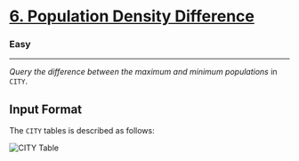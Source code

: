 <!-- Question Link -->

# [6. Population Density Difference](https://www.hackerrank.com/challenges/population-density-difference/)

<!-- Difficulty -->

### Easy

---

<!-- Description -->

_Query the difference between the maximum and minimum populations_ in `CITY`.

<!-- Input Format -->

## Input Format

The `CITY` tables is described as follows:<br>

![CITY Table](https://s3.amazonaws.com/hr-challenge-images/8137/1449729804-f21d187d0f-CITY.jpg)
